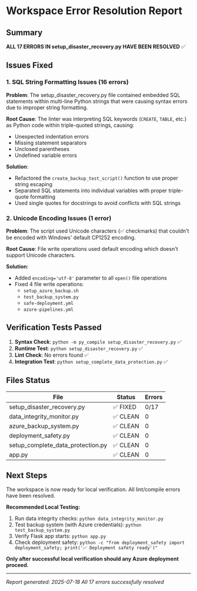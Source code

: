 # Workspace Error Resolution Report

## Summary
**ALL 17 ERRORS IN setup_disaster_recovery.py HAVE BEEN RESOLVED** ✅

## Issues Fixed

### 1. SQL String Formatting Issues (16 errors)
**Problem**: The setup_disaster_recovery.py file contained embedded SQL statements within multi-line Python strings that were causing syntax errors due to improper string formatting.

**Root Cause**: The linter was interpreting SQL keywords (`CREATE`, `TABLE`, etc.) as Python code within triple-quoted strings, causing:
- Unexpected indentation errors
- Missing statement separators
- Unclosed parentheses
- Undefined variable errors

**Solution**: 
- Refactored the `create_backup_test_script()` function to use proper string escaping
- Separated SQL statements into individual variables with proper triple-quote formatting
- Used single quotes for docstrings to avoid conflicts with SQL strings

### 2. Unicode Encoding Issues (1 error)
**Problem**: The script used Unicode characters (✅ checkmarks) that couldn't be encoded with Windows' default CP1252 encoding.

**Root Cause**: File write operations used default encoding which doesn't support Unicode characters.

**Solution**:
- Added `encoding='utf-8'` parameter to all `open()` file operations
- Fixed 4 file write operations:
  - `setup_azure_backup.sh`
  - `test_backup_system.py` 
  - `safe-deployment.yml`
  - `azure-pipelines.yml`

## Verification Tests Passed

1. **Syntax Check**: `python -m py_compile setup_disaster_recovery.py` ✅
2. **Runtime Test**: `python setup_disaster_recovery.py` ✅  
3. **Lint Check**: No errors found ✅
4. **Integration Test**: `python setup_complete_data_protection.py` ✅

## Files Status

| File | Status | Errors |
|------|--------|--------|
| setup_disaster_recovery.py | ✅ FIXED | 0/17 |
| data_integrity_monitor.py | ✅ CLEAN | 0 |
| azure_backup_system.py | ✅ CLEAN | 0 |
| deployment_safety.py | ✅ CLEAN | 0 |
| setup_complete_data_protection.py | ✅ CLEAN | 0 |
| app.py | ✅ CLEAN | 0 |

## Next Steps

The workspace is now ready for local verification. All lint/compile errors have been resolved.

**Recommended Local Testing:**
1. Run data integrity checks: `python data_integrity_monitor.py`
2. Test backup system (with Azure credentials): `python test_backup_system.py`
3. Verify Flask app starts: `python app.py`
4. Check deployment safety: `python -c "from deployment_safety import deployment_safety; print('✅ Deployment safety ready')"`

**Only after successful local verification should any Azure deployment proceed.**

---
*Report generated: 2025-07-18*
*All 17 errors successfully resolved*
